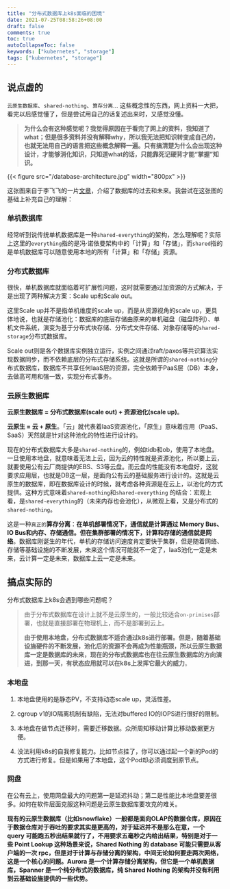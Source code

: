 ```yaml
---
title: "分布式数据库上k8s面临的困境"
date: 2021-07-25T08:58:26+08:00
draft: false
comments: true
toc: true
autoCollapseToc: false
keywords: ["kubernetes", "storage"]
tags: ["kubernetes", "storage"]
---
```


## 说点虚的

`云原生数据库`、`shared-nothing`、`算存分离`... 这些概念性的东西，网上资料一大把，看完以后感觉懂了，但是尝试用自己的话复述出来时，又感觉没懂。

> **为什么会有这种感觉呢？我觉得原因在于看完了网上的资料，我知道了what；但是很多资料并没有解释why，所以我无法把知识转变成自己的，也就无法用自己的语言把这些概念解释一遍。只有搞清楚为什么会出现这种设计，才能够消化知识，只知道what的话，只能靠死记硬背才能“掌握”知识。**

{{< figure src="/database-architecture.jpg" width="800px" >}}

这张图来自于李飞飞的一片[文章](https://mp.weixin.qq.com/s/rOL1drNzhWW1HBkgTz2wHQ)，介绍了数据库的过去和未来。我尝试在这张图的基础上补充自己的理解：

### 单机数据库

经常听到说传统单机数据库是一种`shared-everything`的架构，怎么理解呢？实际上这里的`everything`指的是冯·诺依曼架构中的「计算」和「存储」，而`shared`指的是单机数据库可以随意使用本地的所有「计算」和「存储」资源。

### 分布式数据库

很快，单机数据库就面临着可扩展性问题，这时就需要通过加资源的方式解决，于是出现了两种解决方案：Scale up和Scale out。

这里Scale up并不是指单机维度的scale up，而是从资源视角的scale up，更具体地说，也就是存储池化：数据库的底层存储由原来的单机磁盘（磁盘阵列）、单机文件系统，演变为基于分布式块存储、分布式文件存储、对象存储等的`shared-storage`分布式数据库。

Scale out则是各个数据库实例独立运行，实例之间通过raft/paxos等共识算法实现数据同步，而不依赖底层的分布式存储系统。这就是所谓的`shared-nothing`分布式数据库，数据库不共享任何IaaS层的资源，完全依赖于PaaS层（DB）本身，去做高可用和强一致，实现分布式事务。

### 云原生数据库

**云原生数据库 = 分布式数据库(scale out) + 资源池化(scale up)**。

**云原生 = 云 + 原生**。「云」就代表着IaaS资源池化，「原生」意味着应用（PaaS、SaaS）天然就是针对这种池化的特性进行设计的。

现在的分布式数据库大多是`shared-nothing`的，例如tidb和ob，使用了本地盘。一旦使用本地盘，就意味着无法上云，因为云的特性就是资源池化，所以要上云，就要使用公有云厂商提供的EBS、S3等云盘。而云盘的性能没有本地盘好，这就要求应用层，也就是DB这一层，是面向公有云的基础服务进行设计的。这就是云原生的数据库，即在数据库设计的时候，就考虑各种资源是在云上，以池化的方式提供。这种方式意味着`shared-nothing`和`shared-everything`
的结合：宏观上看，是`shared-everything`的（未来内存也会池化），从微观上看，又是分布式的`shared-nothing`。

这是一种`真正的`**算存分离**：**在单机部署情况下，通信就是计算通过 Memory Bus、IO Bus和内存、存储通信。但在集群部署的情况下，计算和存储的通信就是网络**。数据库刚诞生的年代，单机的存储访问速度肯定要快于集群，但是随着网络、存储等基础设施的不断发展，未来这个情况可能就不一定了，IaaS池化一定是未来，云计算一定是未来，数据库上云一定是未来。

## 搞点实际的

分布式数据库上k8s会遇到哪些问题呢？

> 由于分布式数据库在设计上就不是云原生的，一般比较适合`on-primises`部署，也就是直接部署在物理机上，而不是部署到云上。
>
> **由于使用本地盘，分布式数据库不适合通过k8s进行部署。但是，随着基础设施硬件的不断发展，池化后的资源不会再成为性能瓶颈，所以云原生数据库一定是数据库的未来，现在的分布式数据库也在往云原生数据库的方向演进，到那一天，有状态应用就可以在k8s上发挥它最大的威力**。

### 本地盘

1. 本地盘使用的是静态PV，不支持动态scale up，灵活性差。

2. cgroup v1的IO隔离机制有缺陷，无法对buffered IO的IOPS进行很好的限制。

3. 本地盘在做节点迁移时，需要迁移数据。众所周知移动计算比移动数据更方便。

4. 没法利用k8s的自我修复能力。比如节点挂了，你可以通过起一个新的Pod的方式进行修复。但是如果用了本地盘，这个Pod却必须调度到原节点。

### 网盘

在公有云上，使用网盘最大的问题第一是延迟抖动；第二是性能比本地盘要差很多。如何在软件层面克服这种问题是云原生数据库要攻克的难关。

**现有的云原生数据库（比如snowflake）一般都是面向OLAP的数据仓库，原因在于数据仓库对于吞吐的要求其实是更高的，对于延迟并不是那么在意，一个 query 可能跑五秒出结果就行了，不用要求五毫秒之内给出结果，特别是对于一些 Point Lookup 这种场景来说，Shared Nothing 的 database 可能只需要从客户端的一次 rpc，但是对于计算与存储分离的架构，中间无论如何要走两次网络，这是一个核心的问题。Aurora 是一个计算存储分离架构，但它是一个单机数据库，Spanner 是一个纯分布式的数据库，纯 Shared Nothing 的架构并没有利用到云基础设施提供的一些优势。**

